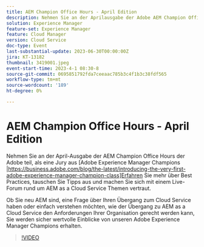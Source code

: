 ```yaml
---
title: AEM Champion Office Hours - April Edition
description: Nehmen Sie an der Aprilausgabe der Adobe AEM Champion Office Hours teil. Als Jury von Adobe Experience Manager Champions diskutieren Sie Best Practices, tauschen Tipps aus und machen Sie sich mit einem Live-Q&A-Forum um AEM as a Cloud Service. Ob Sie neu AEM sind, eine Frage über Ihren Übergang zum Cloud Service haben oder einfach verstehen möchten, wie der Übergang zu AEM as a Cloud Service den Anforderungen Ihrer Organisation gerecht werden kann, Sie werden sicher wertvolle Einblicke von unseren Adobe Experience Manager Champions erhalten.
solution: Experience Manager
feature-set: Experience Manager
feature: Cloud Manager
version: Cloud Service
doc-type: Event
last-substantial-update: 2023-06-30T00:00:00Z
jira: KT-13182
thumbnail: 3419001.jpeg
event-start-time: 2023-4-1 08:30-8
source-git-commit: 0695851792fda7ceeaac785b3c4f1b3c38fdf565
workflow-type: tm+mt
source-wordcount: '189'
ht-degree: 0%

---
```



# AEM Champion Office Hours - April Edition

Nehmen Sie an der April-Ausgabe der AEM Champion Office Hours der Adobe teil, als eine Jury aus [Adobe Experience Manager Champions |https://business.adobe.com/blog/the-latest/introducing-the-very-first-adobe-experience-manager-champion-class]Erfahren Sie mehr über Best Practices, tauschen Sie Tipps aus und machen Sie sich mit einem Live-Forum rund um AEM as a Cloud Service Themen vertraut.

Ob Sie neu AEM sind, eine Frage über Ihren Übergang zum Cloud Service haben oder einfach verstehen möchten, wie der Übergang zu AEM as a Cloud Service den Anforderungen Ihrer Organisation gerecht werden kann, Sie werden sicher wertvolle Einblicke von unseren Adobe Experience Manager Champions erhalten.

>[!VIDEO](https://video.tv.adobe.com/v/3419001/?learn=on)
